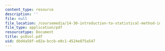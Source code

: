```yaml
---
content_type: resource
description: ''
file: null
file_location: /coursemedia/14-30-introduction-to-statistical-method-in-economics-spring-2006/dbd4a58fe82abccbe0c14524e875a547_ps8sol.pdf
file_type: application/pdf
resourcetype: Document
title: ps8sol.pdf
uid: dbd4a58f-e82a-bccb-e0c1-4524e875a547
---
```

